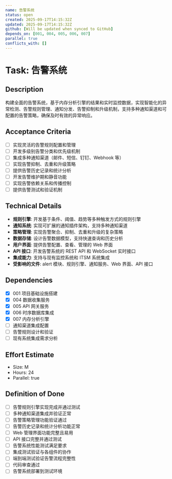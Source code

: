 ```yaml
---
name: 告警系统
status: open
created: 2025-09-17T14:15:32Z
updated: 2025-09-17T14:15:32Z
github: [Will be updated when synced to GitHub]
depends_on: [001, 004, 005, 006, 007]
parallel: true
conflicts_with: []
---
```


# Task: 告警系统

## Description
构建全面的告警系统，基于内存分析引擎的结果和实时监控数据，实现智能化的异常检测、告警规则管理、通知分发、告警抑制和升级机制，支持多种通知渠道和可配置的告警策略，确保及时有效的异常响应。

## Acceptance Criteria
- [ ] 实现灵活的告警规则配置和管理
- [ ] 开发多级别告警分类和优先级机制
- [ ] 集成多种通知渠道（邮件、短信、钉钉、Webhook 等）
- [ ] 实现告警抑制、去重和升级策略
- [ ] 提供告警历史记录和统计分析
- [ ] 开发告警维护期和静音功能
- [ ] 实现告警依赖关系和传播控制
- [ ] 提供告警测试和验证机制

## Technical Details
- **规则引擎**: 开发基于条件、阈值、趋势等多种触发方式的规则引擎
- **通知系统**: 实现可扩展的通知插件架构，支持多种通知渠道
- **策略管理**: 实现告警聚合、抑制、去重和升级的复杂策略
- **数据存储**: 设计告警数据模型，支持快速查询和历史分析
- **用户界面**: 提供告警配置、查看、管理的 Web 界面
- **API 接口**: 开发告警系统的 REST API 和 WebSocket 实时接口
- **集成能力**: 支持与现有监控系统和 ITSM 系统集成
- **受影响的文件**: alert 模块、规则引擎、通知服务、Web 界面、API 接口

## Dependencies
- [x] 001 项目基础设施搭建
- [x] 004 数据收集服务
- [x] 005 API 网关服务
- [x] 006 时序数据库集成
- [x] 007 内存分析引擎
- [ ] 通知渠道集成配置
- [ ] 告警规则设计和验证
- [ ] 现有系统集成需求分析

## Effort Estimate
- Size: M
- Hours: 24
- Parallel: true

## Definition of Done
- [ ] 告警规则引擎实现完成并通过测试
- [ ] 多种通知渠道集成并验证正常
- [ ] 告警策略管理功能验证通过
- [ ] 告警历史记录和统计分析功能正常
- [ ] Web 管理界面功能完整且易用
- [ ] API 接口完整并通过测试
- [ ] 告警系统性能测试满足要求
- [ ] 集成测试验证与各组件的协作
- [ ] 端到端测试验证告警流程完整性
- [ ] 代码审查通过
- [ ] 告警系统部署到测试环境